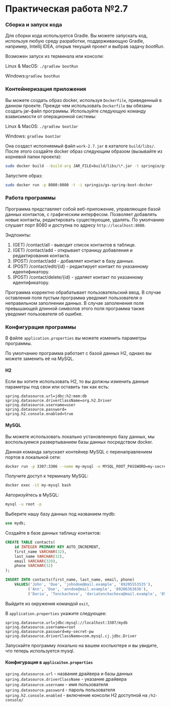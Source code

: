 # Практическая работа №2.7
### Сборка и запуск кода
Для сборки кода используется Gradle.
Вы можете запускать код, используя любую среду разработки,
поддерживающую Gradle, например, Intellij IDEA, открыв текущий проект и выбрав задачу *bootRun*.

Возможен запуск из терминала или консоли:

Linux & MacOS:
``
./gradlew bootRun
``

Windows:``
gradlew bootRun
``

### Контейнеризация приложения
Вы можете создать образ docker, используя ``Dockerfile``, приведенный в данном проекте.
Прежде чем использовать ``Dockerfile`` вы обязаны создать jar-файл программы.
Используйте следующую команду взависимости от операционной системы:

Linux & MacOS: ``./gradlew bootJar``

Windows: ``gradlew bootJar``

Она создаст исполняемый файл ``work-2.7.jar`` в каталоге ``build/libs/``.
После этого создайте docker образ следующим образом (вызывайте из корневой папки проекта):

```bash
sudo docker build --build-arg JAR_FILE=build/libs/\*.jar -t springio/gs-spring-boot-docker .
``` 

Запустите образ:
```bash
sudo docker run -p 8080:8080 -t -i springio/gs-spring-boot-docker 
```

### Работа программы
Программа представляет собой веб-приложение, управляющее базой данных контактов, с графическим интерфесом.
Позволяет добавлять новые контакты, редактировать существующие, удалять.
По умолчанию слушает порт 8080 и доступна по адресу ``http://localhost:8080``.

Эндпоинты:
1. (GET) /contact/all - выводит список контактов в таблице.
2. (GET) /contact/add - открывает страницу добавления и редактирования контакта.
3. (POST) /contact/add - добавляет контакт в базу данных.
4. (POST) /contact/edit/{id} - редактирует контакт по указанному идентификатору.
5. (POST) /contact/delete/{id} - удаляет контакт по указанному идентификатору.

Программа корректно обрабатывает пользовательский ввод.
В случае оставления поля пустым программа уведомит пользователя о неправильном заполнении данных.
В случае заполенения поля превышающей длинной символов этого поля программа также уведомит пользователя об ошибке.

### Конфигурация программы
В файле ```application.properties``` вы можете изменить параметры программы.

По умолчанию программа работает с базой данных H2, однако вы можете заменить её на MySQL.

#### H2
Если вы хотите использовать H2, то вы должны изменить данные параметры под свои или оставить так как есть:
```properties
spring.datasource.url=jdbc:h2:mem:db
spring.datasource.driverClassName=org.h2.Driver
spring.datasource.username=user
spring.datasource.password=
spring.h2.console.enabled=true
```

#### MySQL
Вы можете использовать локально установленную базу данных, мы воспользуемся развертыванием базы данных посредством docker.

Данная команда запускает контейнер MySQL c перенаправлением портов в локальной сети:
```bash
docker run -p 3307:3306 --name my-mysql -e MYSQL_ROOT_PASSWORD=my-secret-pw -e MYSQL_DATABASE=mydb -d mysql:latest
```

Получите доступ к терминалу MySQL:
```bash
docker exec -it my-mysql bash
```

Авторизуйтесь в MySQL:
```bash
mysql -u root -p
```

Выберите нашу базу данных под названием mydb:
```sql
use mydb;
```

Создайте в базе данных таблицу контактов:
```sql
CREATE TABLE contacts(
    id INTEGER PRIMARY KEY AUTO_INCREMENT,
    first_name VARCHAR(32),
    last_name VARCHAR(32),
    email VARCHAR(320),
    phone VARCHAR(32)
);

INSERT INTO contacts(first_name, last_name, email, phone)
    VALUES('John', 'Doe', 'johndoe@mail.example', '89205553535'),
          ('Ann', 'Doe', 'anndoe@mail.example', '89206363636'),
          ('Daria', 'Tenckacheva', 'dariatenckacheva@mail.example', '89512145467');
```

Выйдите из окружения командой ``exit``, 

В ``application.properties`` укажите следующее:
```properties
spring.datasource.url=jdbc:mysql://localhost:3307/mydb
spring.datasource.username=root
spring.datasource.password=my-secret-pw
spring.datasource.driverClassName=com.mysql.cj.jdbc.Driver
```

Запускайте программу локально на вашем коспьютере и вы увидите, что теперь используется mysql.

#### Конфигурация в ``applicaiton.properties``

``spring.datasource.url`` - название драйвера и базы данных
``spring.datasource.driverClassName`` - указание драйвера
``spring.datasource.username`` - имя пользователя
``spring.datasource.password`` - пароль пользователя
``spring.h2.console.enabled`` - включение консоли H2 доступной на ``/h2-console/``